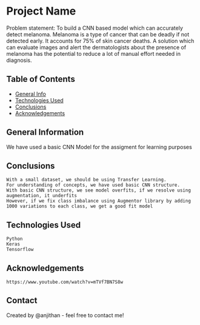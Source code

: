 # Project Name
Problem statement: To build a CNN based model which can accurately detect melanoma. Melanoma is a type of cancer that can be deadly if not detected early. It accounts for 75% of skin cancer deaths. A solution which can evaluate images and alert the dermatologists about the presence of melanoma has the potential to reduce a lot of manual effort needed in diagnosis.


## Table of Contents
* [General Info](#general-information)	
* [Technologies Used](#technologies-used)
* [Conclusions](#conclusions)
* [Acknowledgements](#acknowledgements)

<!-- You can include any other section that is pertinent to your problem -->

## General Information
We have used a basic CNN Model for the assigment for learning purposes

<!-- You don't have to answer all the questions - just the ones relevant to your project. -->

## Conclusions
	With a small dataset, we should be using Transfer Learning.
	For understanding of concepts, we have used basic CNN structure.
	With basic CNN structure, we see model overfits, if we resolve using augmentation, it underfits
	However, if we fix class imbalance using Augmentor library by adding 1000 variations to each class, we get a good fit model

<!-- You don't have to answer all the questions - just the ones relevant to your project. -->


## Technologies Used
	Python
	Keras
	Tensorflow

<!-- As the libraries versions keep on changing, it is recommended to mention the version of library used in this project -->

## Acknowledgements
	https://www.youtube.com/watch?v=mTVf7BN7S8w


## Contact
Created by @anjithan - feel free to contact me!


<!-- Optional -->
<!-- ## License -->
<!-- This project is open source and available under the [... License](). -->

<!-- You don't have to include all sections - just the one's relevant to your project -->